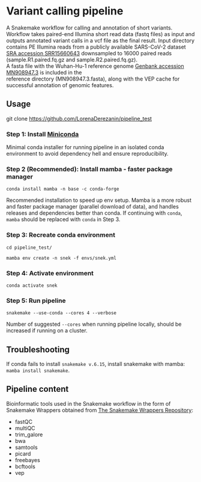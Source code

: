 
# Variant calling pipeline 

A Snakemake workflow for calling and annotation of short variants.<br/> 
Workflow takes paired-end Illumina short read data (fastq files) as input and outputs annotated variant calls in a vcf file as the final result.
Input directory contains PE Illumina reads from a publicly available SARS-CoV-2 dataset [SRA accession SRR15660643](https://www.ncbi.nlm.nih.gov/sra/?term=SRR15660643) downsampled to 16000 paired reads (sample.R1.paired.fq.gz and sample.R2.paired.fq.gz).<br/> 
A fasta file with the Wuhan-Hu-1 reference genome [Genbank accession MN908947.3](https://www.ncbi.nlm.nih.gov/nuccore/MN908947.3) is included in the<br/>
reference directory (MN908947.3.fasta), along with the VEP cache for successful annotation of genomic features.

## Usage

git clone https://github.com/LorenaDerezanin/pipeline_test

### Step 1: Install [Miniconda](https://docs.conda.io/en/latest/miniconda.html)

Minimal conda installer for running pipeline in an isolated conda environment to avoid dependency hell and ensure reproducibility.

### Step 2 (Recommended): Install mamba - faster package manager 

`conda install mamba -n base -c conda-forge`

Recommended installation to speed up env setup. Mamba is a more robust and faster package manager (parallel download of data), and handles releases and dependencies better than conda. If continuing with `conda`, `mamba` should be replaced with `conda` in Step 3.

### Step 3: Recreate conda environment

`cd pipeline_test/`<br/>

`mamba env create -n snek -f envs/snek.yml`

### Step 4: Activate environment

`conda activate snek`


### Step 5: Run pipeline

`snakemake --use-conda --cores 4 --verbose`<br/>

Number of suggested `--cores` when running pipeline locally, should be increased if running on a cluster. 


## Troubleshooting

If conda fails to install `snakemake v.6.15`, install snakemake with mamba: `mamba install snakemake`.


## Pipeline content

Bioinformatic tools used in the Snakemake workflow in the form of Snakemake Wrappers obtained from [The Snakemake Wrappers Repository](https://snakemake-wrappers.readthedocs.io/en/stable/):

* fastQC
* multiQC
* trim_galore
* bwa 
* samtools
* picard
* freebayes
* bcftools
* vep


